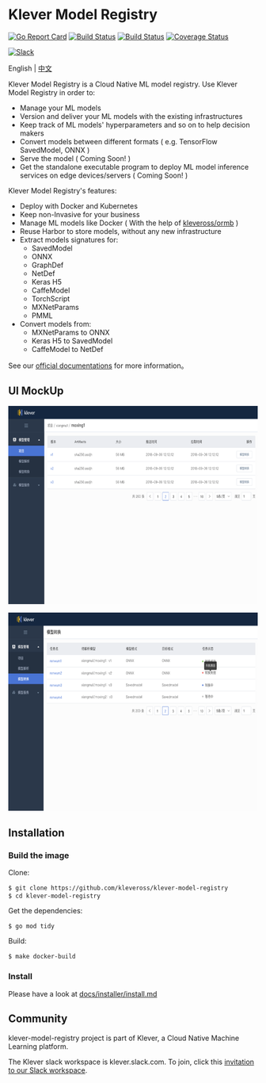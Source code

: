 # Klever Model Registry

[![Go Report Card](https://goreportcard.com/badge/github.com/kleveross/klever-model-registry)](https://goreportcard.com/report/github.com/kleveross/klever-model-registry)
[![Build Status](https://github.com/kleveross/klever-model-registry/workflows/UnitTest/badge.svg
)](https://github.com/kleveross/klever-model-registry/actions?query=workflow%3AUnitTest)
[![Build Status](https://github.com/kleveross/klever-model-registry/workflows/E2ETest/badge.svg
)](https://github.com/kleveross/klever-model-registry/actions?query=workflow%3AE2ETest)
[![Coverage Status](https://coveralls.io/repos/github/kleveross/klever-model-registry/badge.svg?branch=master)](https://coveralls.io/github/kleveross/klever-model-registry?branch=master)

<a href="https://join.slack.com/t/kleveross/shared_invite/zt-g0eoiyq9-9OwiI7c__oV79bh_94MyTw">
    <img src="https://cdn.brandfolder.io/5H442O3W/as/pl546j-7le8zk-5guop3/Slack_RGB.png" alt="Slack" height =30px/></a>

English | [中文](./README_zh.md)

Klever Model Registry is a Cloud Native ML model registry. Use Klever Model Registry in order to:

- Manage your ML models
- Version and deliver your ML models with the existing infrastructures
- Keep track of ML models' hyperparameters and so on to help decision makers
- Convert models between different formats ( e.g. TensorFlow SavedModel, ONNX )
- Serve the model ( Coming Soon! )
- Get the standalone executable program to deploy ML model inference services on edge devices/servers ( Coming Soon! )

Klever Model Registry's features:

- Deploy with Docker and Kubernetes
- Keep non-Invasive for your business
- Manage ML models like Docker ( With the help of [kleveross/ormb](https://github.com/kleveross/ormb) )
- Reuse Harbor to store models, without any new infrastructure
- Extract models signatures for:
    - SavedModel
    - ONNX
    - GraphDef
    - NetDef
    - Keras H5
    - CaffeModel
    - TorchScript
    - MXNetParams
    - PMML 
- Convert models from:
    - MXNetParams to ONNX
    - Keras H5 to SavedModel
    - CaffeModel to NetDef

See our [official documentations](/docs/README.md) for more information。

## UI MockUp

<p align="center">
<img src="docs/images/model.png" height="400">
</p>

<p align="center">
<img src="docs/images/conversion.png" height="400">
</p>

## Installation

### Build the image

Clone:

```
$ git clone https://github.com/kleveross/klever-model-registry
$ cd klever-model-registry
```

Get the dependencies:

```
$ go mod tidy
```

Build:

```
$ make docker-build
```

### Install
Please have a look at [docs/installer/install.md](docs/installer/installation.md)

## Community

klever-model-registry project is part of Klever, a Cloud Native Machine Learning platform.

The Klever slack workspace is klever.slack.com. To join, click this [invitation to our Slack workspace](https://join.slack.com/t/kleveross/shared_invite/zt-g0eoiyq9-9OwiI7c__oV79bh_94MyTw).
